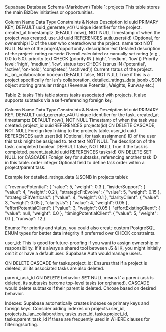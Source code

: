 Supabase Database Schema (Markdown)
Table 1: projects
This table stores the main BizDev initiatives or opportunities.

Column Name	Data Type	Constraints & Notes	Description
id	uuid	PRIMARY KEY, DEFAULT uuid_generate_v4()	Unique identifier for the project.
created_at	timestamptz	DEFAULT now(), NOT NULL	Timestamp of when the project was created.
user_id	uuid	REFERENCES auth.users(id) (Optional, for ownership)	ID of the user who created/owns the project.
name	text	NOT NULL	Name of the project/opportunity.
description	text		Detailed description of the project.
rating	numeric		Overall calculated or manually set rating (e.g., 0.0 to 5.0).
priority	text	CHECK (priority IN ('high', 'medium', 'low'))	Priority level: 'high', 'medium', 'low'.
status	text	CHECK (status IN ('potential', 'active', 'on-hold', 'completed', 'archived'))	Current status of the project.
is_ian_collaboration	boolean	DEFAULT false, NOT NULL	True if this is a project specifically for Ian's collaboration.
detailed_ratings_data	jsonb		JSON object storing granular ratings (Revenue Potential, Weights, Runway etc.)

Table 2: tasks
This table stores tasks associated with projects. It also supports subtasks via a self-referencing foreign key.

Column Name	Data Type	Constraints & Notes	Description
id	uuid	PRIMARY KEY, DEFAULT uuid_generate_v4()	Unique identifier for the task.
created_at	timestamptz	DEFAULT now(), NOT NULL	Timestamp of when the task was created.
project_id	uuid	REFERENCES projects(id) ON DELETE CASCADE, NOT NULL	Foreign key linking to the projects table.
user_id	uuid	REFERENCES auth.users(id) (Optional, for task assignment)	ID of the user this task might be assigned to.
text	text	NOT NULL	The description of the task.
completed	boolean	DEFAULT false, NOT NULL	True if the task is completed.
parent_task_id	uuid	REFERENCES tasks(id) ON DELETE SET NULL (or CASCADE)	Foreign key for subtasks, referencing another task ID in this table.
order	integer		Optional field to define task order within a project/parent task.


Example for detailed_ratings_data (JSONB in projects table):

{
  "revenuePotential": { "value": 5, "weight": 0.3 },
  "insiderSupport": { "value": 4, "weight": 0.2 },
  "strategicFitEvolve": { "value": 5, "weight": 0.15 },
  "strategicFitVerticals": { "value": 4, "weight": 0.1 },
  "clarityClient": { "value": 3, "weight": 0.05 },
  "clarityUs": { "value": 4, "weight": 0.05 },
  "effortPotentialClient": { "value": 3, "weight": 0.05 },
  "effortExistingClient": { "value": null, "weight": 0.0 },
  "timingPotentialClient": { "value": 5, "weight": 0.1 },
  "runway": 12
}

Enums: For priority and status, you could also create custom PostgreSQL ENUM types for better data integrity if preferred over CHECK constraints.

user_id: This is good for future-proofing if you want to assign ownership or responsibility. If it's always a shared tool between JS & IK, you might initially omit it or have a default user. Supabase Auth would manage users.

ON DELETE CASCADE for tasks.project_id: Ensures that if a project is deleted, all its associated tasks are also deleted.

parent_task_id ON DELETE behavior: SET NULL means if a parent task is deleted, its subtasks become top-level tasks (or orphaned). CASCADE would delete subtasks if their parent is deleted. Choose based on desired behavior.

Indexes: Supabase automatically creates indexes on primary keys and foreign keys. Consider adding indexes on projects.user_id, projects.is_ian_collaboration, tasks.user_id, tasks.project_id, tasks.parent_task_id if these are frequently used in WHERE clauses for filtering/sorting.
